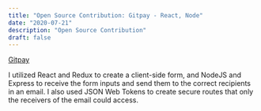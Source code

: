 ```yaml
---
title: "Open Source Contribution: Gitpay - React, Node"
date: "2020-07-21"
description: "Open Source Contribution"
draft: false
---
```


[Gitpay](https://gitpay.me/#/)

I utilized React and Redux to create a client-side form, and NodeJS and Express to receive the form inputs 
and send them to the correct recipients in an email. I also used JSON Web Tokens to create secure routes 
that only the receivers of the email could access.